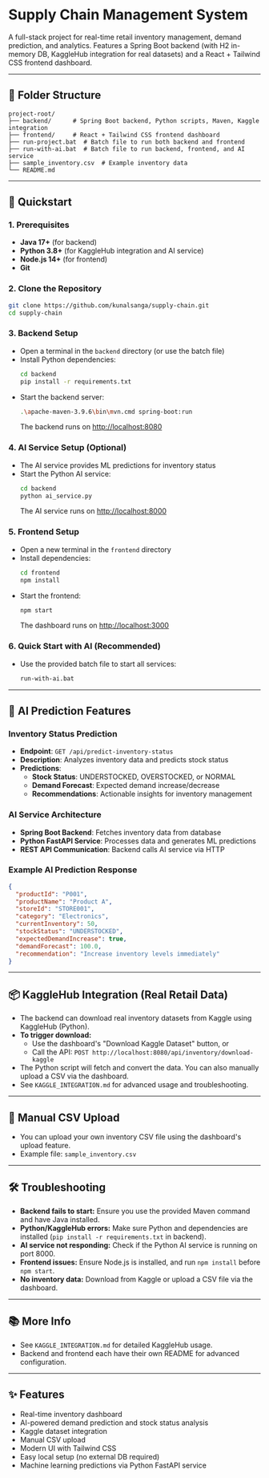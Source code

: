 # Supply Chain Management System

A full-stack project for real-time retail inventory management, demand prediction, and analytics. Features a Spring Boot backend (with H2 in-memory DB, KaggleHub integration for real datasets) and a React + Tailwind CSS frontend dashboard.

---

## 📁 Folder Structure

```
project-root/
├── backend/      # Spring Boot backend, Python scripts, Maven, Kaggle integration
├── frontend/     # React + Tailwind CSS frontend dashboard
├── run-project.bat  # Batch file to run both backend and frontend
├── run-with-ai.bat  # Batch file to run backend, frontend, and AI service
├── sample_inventory.csv  # Example inventory data
└── README.md
```

---

## 🚀 Quickstart

### 1. Prerequisites
- **Java 17+** (for backend)
- **Python 3.8+** (for KaggleHub integration and AI service)
- **Node.js 14+** (for frontend)
- **Git**

### 2. Clone the Repository
```bash
git clone https://github.com/kunalsanga/supply-chain.git
cd supply-chain
```

### 3. Backend Setup
- Open a terminal in the `backend` directory (or use the batch file)
- Install Python dependencies:
  ```bash
  cd backend
  pip install -r requirements.txt
  ```
- Start the backend server:
  ```bash
  .\apache-maven-3.9.6\bin\mvn.cmd spring-boot:run
  ```
  The backend runs on [http://localhost:8080](http://localhost:8080)

### 4. AI Service Setup (Optional)
- The AI service provides ML predictions for inventory status
- Start the Python AI service:
  ```bash
  cd backend
  python ai_service.py
  ```
  The AI service runs on [http://localhost:8000](http://localhost:8000)

### 5. Frontend Setup
- Open a new terminal in the `frontend` directory
- Install dependencies:
  ```bash
  cd frontend
  npm install
  ```
- Start the frontend:
  ```bash
  npm start
  ```
  The dashboard runs on [http://localhost:3000](http://localhost:3000)

### 6. Quick Start with AI (Recommended)
- Use the provided batch file to start all services:
  ```bash
  run-with-ai.bat
  ```

---

## 🤖 AI Prediction Features

### Inventory Status Prediction
- **Endpoint**: `GET /api/predict-inventory-status`
- **Description**: Analyzes inventory data and predicts stock status
- **Predictions**:
  - **Stock Status**: UNDERSTOCKED, OVERSTOCKED, or NORMAL
  - **Demand Forecast**: Expected demand increase/decrease
  - **Recommendations**: Actionable insights for inventory management

### AI Service Architecture
- **Spring Boot Backend**: Fetches inventory data from database
- **Python FastAPI Service**: Processes data and generates ML predictions
- **REST API Communication**: Backend calls AI service via HTTP

### Example AI Prediction Response
```json
{
  "productId": "P001",
  "productName": "Product A",
  "storeId": "STORE001",
  "category": "Electronics",
  "currentInventory": 50,
  "stockStatus": "UNDERSTOCKED",
  "expectedDemandIncrease": true,
  "demandForecast": 100.0,
  "recommendation": "Increase inventory levels immediately"
}
```

---

## 📦 KaggleHub Integration (Real Retail Data)

- The backend can download real inventory datasets from Kaggle using KaggleHub (Python).
- **To trigger download:**
  - Use the dashboard's "Download Kaggle Dataset" button, or
  - Call the API: `POST http://localhost:8080/api/inventory/download-kaggle`
- The Python script will fetch and convert the data. You can also manually upload a CSV via the dashboard.
- See `KAGGLE_INTEGRATION.md` for advanced usage and troubleshooting.

---

## 📝 Manual CSV Upload
- You can upload your own inventory CSV file using the dashboard's upload feature.
- Example file: `sample_inventory.csv`

---

## 🛠️ Troubleshooting
- **Backend fails to start:** Ensure you use the provided Maven command and have Java installed.
- **Python/KaggleHub errors:** Make sure Python and dependencies are installed (`pip install -r requirements.txt` in backend).
- **AI service not responding:** Check if the Python AI service is running on port 8000.
- **Frontend issues:** Ensure Node.js is installed, and run `npm install` before `npm start`.
- **No inventory data:** Download from Kaggle or upload a CSV file via the dashboard.

---

## 📚 More Info
- See `KAGGLE_INTEGRATION.md` for detailed KaggleHub usage.
- Backend and frontend each have their own README for advanced configuration.

---

## ✨ Features
- Real-time inventory dashboard
- AI-powered demand prediction and stock status analysis
- Kaggle dataset integration
- Manual CSV upload
- Modern UI with Tailwind CSS
- Easy local setup (no external DB required)
- Machine learning predictions via Python FastAPI service 